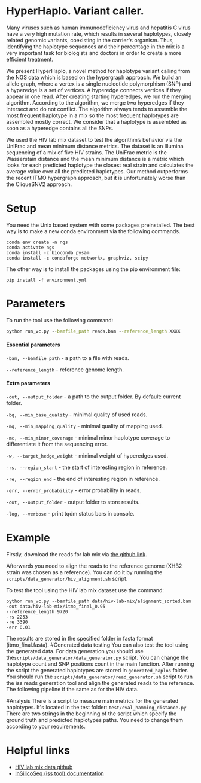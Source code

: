 # HyperHaplo. Variant caller.
Many viruses such as human immunodeficiency virus and hepatitis C virus have a very high mutation rate, which results in several haplotypes, closely related genomic variants, coexisting in the carrier's organism. Thus, identifying the haplotype  sequences and their percentage in the mix is a very important task for biologists and doctors in order to create a more efficient treatment.  

We present HyperHaplo, a novel method for haplotype variant calling from the NGS data which is based on the hypergraph approach. We build an allele graph, where a vertex is a single nucleotide polymorphism (SNP) and a hyperedge is a set of vertices. A hyperedge connects vertices if they appear in one read. After creating starting hyperedges, we run the merging algorithm. According to the algorithm, we merge two hyperedges if they intersect and do not conflict. The algorithm always tends to assemble the most frequent haplotype in a mix so the most frequent haplotypes are assembled mostly correct. We consider that a haplotype is assembled as soon as a hyperedge contains all the SNPs. 

We used the HIV lab mix dataset to test the algorithm’s behavior via the UniFrac and mean minimum distance metrics. The dataset is an Illumina sequencing of a mix of five HIV strains. The UniFrac metric is the Wasserstain distance and the mean minimum distance is a metric which looks for each predicted haplotype the closest real strain and calculates the average value over all the predicted haplotypes. Our method outperforms the recent ITMO hypergraph approach, but it is unfortunately worse than the CliqueSNV2 approach. 

# Setup
You need the Unix based system with some packages preinstalled.
The best way is to make a new conda environment via the following commands.
```
conda env create -n ngs
conda activate ngs
conda install -c bioconda pysam
conda install -c condaforge networkx, graphviz, scipy
```

The other way is to install the packages using the pip environment file:
```
pip install -f environment.yml
```
# Parameters 
To run the tool use the following command:
```cmd
python run_vc.py --bamfile_path reads.bam --reference_length XXXX
```

#### Essential parameters
```-bam, --bamfile_path```  - a path to a file with reads.

```--reference_length``` - reference genome length.

#### Extra parameters
```-out, --output_folder``` - a path to the output folder. By default: current folder.

``` -bq, --min_base_quality ``` - minimal quality of used reads.

``` -mq, --min_mapping_quality ``` - minimal quality of mapping used.

``` -mc, --min_minor_coverage ``` - minimal minor haplotype coverage to differentiate it from the sequencing error.

``` -w, --target_hedge_weight ``` - minimal weight of hyperedges used.

``` -rs, --region_start ``` - the start of interesting region in reference.

``` -re, --region_end ``` - the end of interesting region in reference.

``` -err, --error_probability ``` - error probability in reads.

``` -out, --output_folder ``` - output folder to store results.

``` -log, --verbose ``` - print tqdm status bars in console.

# Example
Firstly, download the reads for lab mix via [the github link](https://github.com/cbg-ethz/5-virus-mix).
  
Afterwards you need to align the reads to the reference genome (XHB2 strain was chosen as a reference). 
You can do it by running the ```scripts/data_generator/hiv_alignment.sh``` script.

To test the tool using the HIV lab mix dataset use the command: 
```
python run_vc.py --bamfile_path data/hiv-lab-mix/alignment_sorted.bam
-out data/hiv-lab-mix/itmo_final_0.95
--reference_length 9720
-rs 2253
-re 3390
-err 0.01
```
The results are stored in the specified folder in fasta format (itmo_final.fasta). 
#Generated data testing
You can also test the tool using the generated data. For data generation you should use the```scripts/data_generator/data_generator.py``` script.
You can change the haplotype count and SNP positions count in the main function. 
After running the script the generated haplotypes are stored in ```generated_haplos``` folder.
You should run the ```scripts/data_generator/read_generator.sh``` script to run the iss reads generation tool and align the generated reads to the reference.
The following pipeline if the same as for the HIV data.

#Analysis
There is a script to measure main metrics for the generated haplotypes. 
It's located in the test folder: ```test/eval_hamming_distance.py```
There are two strings in the beginning of the script which specify the ground truth and predicted haplotypes paths.
You need to change them according to your requirements.

# Helpful links
* [HIV lab mix data github](https://github.com/cbg-ethz/5-virus-mix)
* [InSilicoSeq (iss tool) documentation](https://insilicoseq.readthedocs.io/en/latest/iss/model.html)
